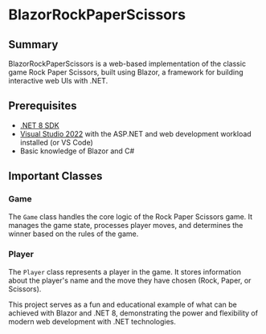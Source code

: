 # BlazorRockPaperScissors

## Summary
BlazorRockPaperScissors is a web-based implementation of the classic game Rock Paper Scissors, 
built using Blazor, a framework for building interactive web UIs with .NET. 

## Prerequisites
- [.NET 8 SDK](https://dotnet.microsoft.com/download/dotnet/8.0)
- [Visual Studio 2022](https://visualstudio.microsoft.com/vs/) with the ASP.NET and web development workload installed (or VS Code)
- Basic knowledge of Blazor and C#

## Important Classes

### Game
The `Game` class handles the core logic of the Rock Paper Scissors game. It manages the game state, processes player moves, and determines the winner based on the rules of the game.

### Player
The `Player` class represents a player in the game. It stores information about the player's name and the move they have chosen (Rock, Paper, or Scissors).

This project serves as a fun and educational example of what can be achieved with Blazor and .NET 8, demonstrating the power and flexibility of modern web development with .NET technologies.

